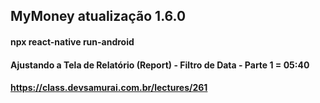 ## MyMoney atualização 1.6.0

#### npx react-native run-android

#### Ajustando a Tela de Relatório (Report) - Filtro de Data - Parte 1 = 05:40

#### https://class.devsamurai.com.br/lectures/261
